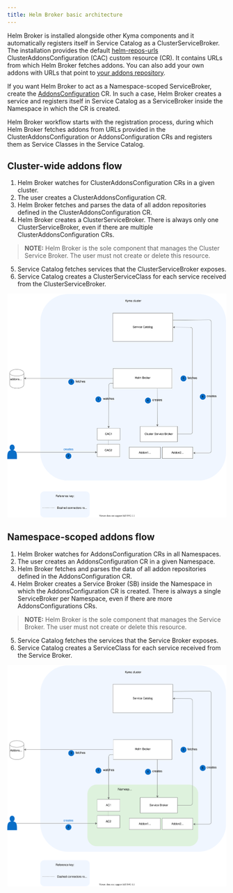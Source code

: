 ```yaml
---
title: Helm Broker basic architecture
---
```


Helm Broker is installed alongside other Kyma components and it automatically registers itself in Service Catalog as a ClusterServiceBroker. The installation provides the default [helm-repos-urls](https://github.com/kyma-project/kyma/blob/main/resources/helm-broker/templates/addons-cfg.yaml) ClusterAddonsConfiguration (CAC) custom resource (CR). It contains URLs from which Helm Broker fetches addons. You can also add your own addons with URLs that point to [your addons repository](../../03-tutorials/00-service-management/smgt-14-hb-create-addons-repo.md).

If you want Helm Broker to act as a Namespace-scoped ServiceBroker, create the [AddonsConfiguration](../00-custom-resources/smgt-04-hb-addonsconfiguration.md) CR. In such a case, Helm Broker creates a service and registers itself in Service Catalog as a ServiceBroker inside the Namespace in which the CR is created.

Helm Broker workflow starts with the registration process, during which Helm Broker fetches addons from URLs provided in the ClusterAddonsConfiguration or AddonsConfiguration CRs and registers them as Service Classes in the Service Catalog.

## Cluster-wide addons flow

1. Helm Broker watches for ClusterAddonsConfiguration CRs in a given cluster.
2. The user creates a ClusterAddonsConfiguration CR.
3. Helm Broker fetches and parses the data of all addon repositories defined in the ClusterAddonsConfiguration CR.
4. Helm Broker creates a ClusterServiceBroker. There is always only one ClusterServiceBroker, even if there are multiple ClusterAddonsConfiguration CRs.
>**NOTE:** Helm Broker is the sole component that manages the Cluster Service Broker. The user must not create or delete this resource.
5. Service Catalog fetches services that the ClusterServiceBroker exposes.
6. Service Catalog creates a ClusterServiceClass for each service received from the ClusterServiceBroker.

![Helm Broker cluster](./assets/smgt-hb-cluster.svg)

## Namespace-scoped addons flow

1. Helm Broker watches for AddonsConfiguration CRs in all Namespaces.
2. The user creates an AddonsConfiguration CR in a given Namespace.
3. Helm Broker fetches and parses the data of all addon repositories defined in the AddonsConfiguration CR.
4. Helm Broker creates a Service Broker (SB) inside the Namespace in which the AddonsConfiguration CR is created. There is always a single ServiceBroker per Namespace, even if there are more AddonsConfigurations CRs.
>**NOTE:** Helm Broker is the sole component that manages the Service Broker. The user must not create or delete this resource.
5. Service Catalog fetches the services that the Service Broker exposes.
6. Service Catalog creates a ServiceClass for each service received from the Service Broker.

![Helm Broker cluster](./assets/smgt-hb-namespaced.svg)
